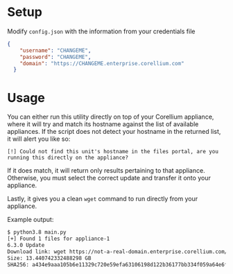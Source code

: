 # Setup
Modify `config.json` with the information from your credentials file
```json
{
    "username": "CHANGEME",
    "password": "CHANGEME",
    "domain": "https://CHANGEME.enterprise.corellium.com"
  }
```

# Usage
You can either run this utility directly on top of your Corellium appliance, where it will try and match its hostname against the list of available appliances. If the script does not detect your hostname in the returned list, it will alert you like so:

`[!] Could not find this unit's hostname in the files portal, are you running this directly on the appliance?`

If it does match, it will return only results pertaining to that appliance. Otherwise, you must select the correct update and transfer it onto your appliance. 

Lastly, it gives you a clean `wget` command to run directly from your appliance. 

Example output:
```bash
$ python3.8 main.py
[+] Found 1 files for appliance-1
6.3.0 Update 
Download link: wget https://not-a-real-domain.enterprise.corellium.com/api/v1/deployments/eyRestOfJWTHere -O appliance-1-6.3.0-rc12-onsite.tar.xz
Size: 13.440742332488298 GB
SHA256: a434e9aaa105b6e11329c720e59efa63106198d122b36177bb334f059a64e6fc
```
